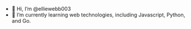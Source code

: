 - 👋 Hi, I’m @elliewebb003
- 🌱 I’m currently learning web technologies, including Javascript, Python, and Go.

<!---
elliewebb003/elliewebb003 is a ✨ special ✨ repository because its `README.md` (this file) appears on your GitHub profile.
You can click the Preview link to take a look at your changes.
--->
